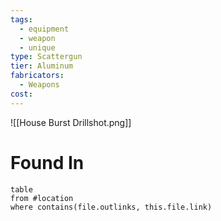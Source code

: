```yaml
---
tags:
  - equipment
  - weapon
  - unique
type: Scattergun
tier: Aluminum
fabricators:
  - Weapons
cost:
---
```

![[House Burst Drillshot.png]]
# Found In
```dataview
table
from #location 
where contains(file.outlinks, this.file.link)
```

